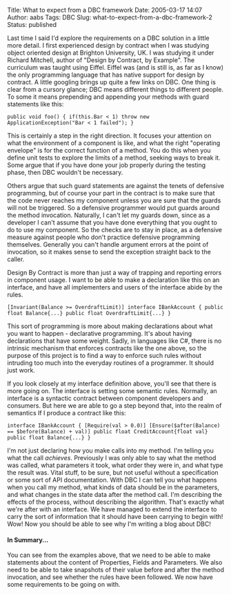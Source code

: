 Title: What to expect from a DBC framework
Date: 2005-03-17 14:07
Author: aabs
Tags: DBC
Slug: what-to-expect-from-a-dbc-framework-2
Status: published

Last time I said I'd explore the requirements on a DBC solution in a little more detail. I first experienced design by contract when I was studying object oriented design at Brighton University, UK. I was studying it under Richard Mitchell, author of "Design by Contract, by Example". The curriculum was taught using Eiffel. Eiffel was (and is still is, as far as I know) the only programming language that has native support for design by contract. A little googling brings up quite a few links on DBC. One thing is clear from a cursory glance; DBC means different things to different people. To some it means prepending and appending your methods with guard statements like this:

    public void foo() { if(this.Bar < 1) throw new ApplicationException("Bar < 1 failed"); }

This is certainly a step in the right direction. It focuses your attention on what the environment of a component is like, and what the right "operating envelope" is for the correct function of a method. You do this when you define unit tests to explore the limits of a method, seeking ways to break it. Some argue that if you have done your job properly during the testing phase, then DBC wouldn't be necessary.

Others argue that such guard statements are against the tenets of defensive programming, but of course your part in the contract is to make sure that the code never reaches my component unless you are sure that the guards will not be triggered. So a defensive programmer would put guards around the method invocation. Naturally, I can't let my guards down, since as a developer I can't assume that you have done everything that you ought to do to use my component. So the checks are to stay in place, as a defensive measure against people who don't practice defensive programming themselves. Generally you can't handle argument errors at the point of invocation, so it makes sense to send the exception straight back to the caller.

Design By Contract is more than just a way of trapping and reporting errors in component usage. I want to be able to make a declaration like this on an interface, and have all implementers and users of the interface abide by the rules.

    [Invariant(Balance >= OverdraftLimit)] interface IBankAccount { public float Balance{...} public float OverdraftLimit{...} }

This sort of programming is more about making declarations about what you want to happen - declarative programming. It's about having declarations that have some weight. Sadly, in languages like C\#, there is no intrinsic mechanism that enforces contracts like the one above, so the purpose of this project is to find a way to enforce such rules without intruding too much into the everyday routines of a programmer. It should just work.

If you look closely at my interface definition above, you'll see that there is more going on. The interface is setting some semantic rules. Normally, an interface is a syntactic contract between component developers and consumers. But here we are able to go a step beyond that, into the realm of semantics If I produce a contract like this:

    interface IBankAccount { [Require(val > 0.0)] [Ensure($after(Balance) == $before(Balance) + val)] public float CreditAccount{float val}  public float Balance{...} }

I'm not just declaring how you make calls into my method. I'm telling you what the call *achieves*. Previously I was only able to say what the method was called, what parameters it took, what order they were in, and what type the result was. Vital stuff, to be sure, but not useful without a specification or some sort of API documentation. With DBC I can tell you what happens when you call my method, what kinds of data should be in the parameters, and what changes in the state data after the method call. I'm describing the effects of the process, without describing the algorithm. That's exactly what we're after with an interface. We have managed to extend the interface to carry the sort of information that it should have been carrying to begin with! Wow! Now you should be able to see why I'm writing a blog about DBC!

#### In Summary...

You can see from the examples above, that we need to be able to make statements about the content of Properties, Fields and Parameters. We also need to be able to take snapshots of their value before and after the method invocation, and see whether the rules have been followed. We now have some requirements to be going on with.
